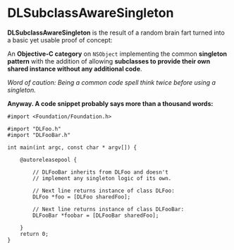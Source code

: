 # DLSubclassAwareSingleton

**DLSubclassAwareSingleton** is the result of a random brain fart turned into a basic yet usable proof of concept:  

An **Objective-C category** on `NSObject` implementing the common **singleton pattern** with the addition of allowing **subclasses to provide their own shared instance without any additional code**.

*Word of caution: Being a common code spell think twice before using a singleton.*

**Anyway. A code snippet probably says more than a thousand words:**

	#import <Foundation/Foundation.h>
	
	#import "DLFoo.h"
	#import "DLFooBar.h"
	
	int main(int argc, const char * argv[]) {
	
		@autoreleasepool {
		    
			// DLFooBar inherits from DLFoo and doesn't
			// implement any singleton logic of its own.
		    
		    // Next line returns instance of class DLFoo:
			DLFoo *foo = [DLFoo sharedFoo];
			
			// Next line returns instance of class DLFooBar:
			DLFooBar *foobar = [DLFooBar sharedFoo]; 
		    
		}
	    return 0;
	}